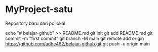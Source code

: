 # MyProject-satu
Repository baru dari pc lokal

echo "# belajar-github" >> README.md
git init
git add README.md
git commit -m "first commit"
git branch -M main
git remote add origin https://github.com/adhe482/belajar-github.git
git push -u origin main